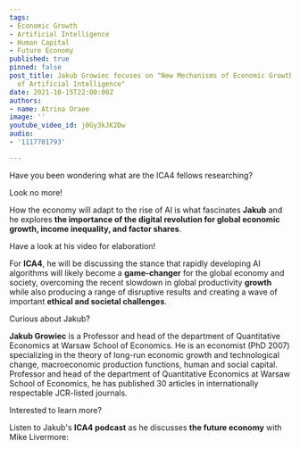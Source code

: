 ```yaml
---
tags:
- Economic Growth
- Artificial Intelligence
- Human Capital
- Future Economy
published: true
pinned: false
post_title: Jakub Growiec focuses on "New Mechanisms of Economic Growth in the Age
  of Artificial Intelligence"
date: 2021-10-15T22:00:00Z
authors:
- name: Atrina Oraee
image: ''
youtube_video_id: j0Gy3kJK2Dw
audio:
- '1117701793'

---
```

Have you been wondering what are the ICA4 fellows researching?

Look no more!

How the economy will adapt to the rise of AI is what fascinates **Jakub** and he explores **the importance of the digital revolution for global economic growth, income inequality, and factor shares**.

Have a look at his video for elaboration!

For **ICA4**, he will be discussing the stance that rapidly developing AI algorithms will likely become a **game-changer** for the global economy and society, overcoming the recent slowdown in global productivity **growth** while also producing a range of disruptive results and creating a wave of important **ethical and societal challenges**.

Curious about Jakub?

**Jakub Growiec** is a Professor and head of the department of Quantitative Economics at Warsaw School of Economics. He is an economist (PhD 2007) specializing in the theory of long-run economic growth and technological change, macroeconomic production functions, human and social capital. Professor and head of the department of Quantitative Economics at Warsaw School of Economics, he has published 30 articles in internationally respectable JCR-listed journals.

Interested to learn more?

Listen to Jakub's **ICA4 podcast** as he discusses **the future economy** with Mike Livermore: